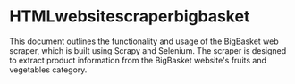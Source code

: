 # HTMLwebsitescraperbigbasket
This document outlines the functionality and usage of the BigBasket web scraper, which is built using Scrapy and Selenium. The scraper is designed to extract product information from the BigBasket website's fruits and vegetables category.
